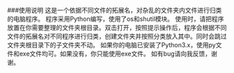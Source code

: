 ###使用说明
这是一个依据不同文件的拓展名，对杂乱的文件夹内文件进行归类的电脑程序。
程序采用Python编写，使用了os和shutil模块。
使用时，请把程序放置在你需要整理的文件夹根目录。双击打开，按照提示操作后，程序会根据不同文件的拓展名对不同程序进行归类，创建文件夹并按照分类放入其中。同时会跳过文件夹根目录下的子文件夹不动。
如果你的电脑已安装了Python3.x，使用py文件和exe文件均可。如果没有，你只能使用exe文件。
如有bug请向我反馈，谢谢。
